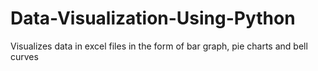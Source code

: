 # Data-Visualization-Using-Python
Visualizes data in excel files in the form of bar graph, pie charts and bell curves
